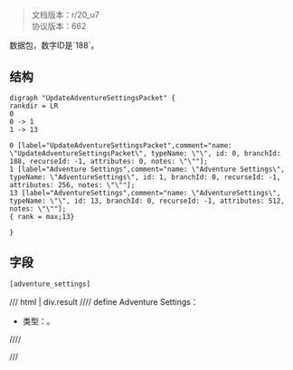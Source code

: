 # <!-- md:samp UpdateAdventureSettingsPacket -->

> 文档版本：r/20_u7<br/>协议版本：662

<!-- md:samp UpdateAdventureSettingsPacket -->数据包，数字ID是`188`。

## 结构

```viz
digraph "UpdateAdventureSettingsPacket" {
rankdir = LR
0
0 -> 1
1 -> 13

0 [label="UpdateAdventureSettingsPacket",comment="name: \"UpdateAdventureSettingsPacket\", typeName: \"\", id: 0, branchId: 188, recurseId: -1, attributes: 0, notes: \"\""];
1 [label="Adventure Settings",comment="name: \"Adventure Settings\", typeName: \"AdventureSettings\", id: 1, branchId: 0, recurseId: -1, attributes: 256, notes: \"\""];
13 [label="AdventureSettings",comment="name: \"AdventureSettings\", typeName: \"\", id: 13, branchId: 0, recurseId: -1, attributes: 512, notes: \"\""];
{ rank = max;13}

}

```

## 字段

```title='UpdateAdventureSettingsPacket'
[adventure_settings]
```

/// html | div.result
//// define
Adventure Settings：[<!-- md:samp AdventureSettings -->](../types/adventuresettings.md)

- 类型：<!-- md:samp AdventureSettings -->。


////

///

